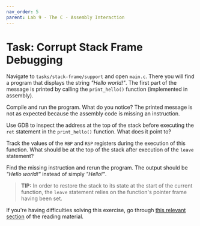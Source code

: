 ```yaml
---
nav_order: 5
parent: Lab 9 - The C - Assembly Interaction
---
```


# Task: Corrupt Stack Frame Debugging

Navigate to `tasks/stack-frame/support` and open `main.c`.
There you will find a program that displays the string *"Hello world!"*.
The first part of the message is printed by calling the `print_hello()` function
(implemented in assembly).

Compile and run the program.
What do you notice?
The printed message is not as expected because the assembly code is missing an
instruction.

Use GDB to inspect the address at the top of the stack before executing the
`ret` statement in the `print_hello()` function.
What does it point to?

Track the values of the `RBP` and `RSP` registers during the execution of this
function.
What should be at the top of the stack after execution of the `leave` statement?

Find the missing instruction and rerun the program.
The output should be *"Hello world!"* instead of simply *"Hello!"*.

> **TIP:** In order to restore the stack to its state at the start of the
           current function, the `leave` statement relies on the function's
           pointer frame having been set.

If you're having difficulties solving this exercise, go through
[this relevant section](../../reading/calling-convention.md) of the reading
material.
